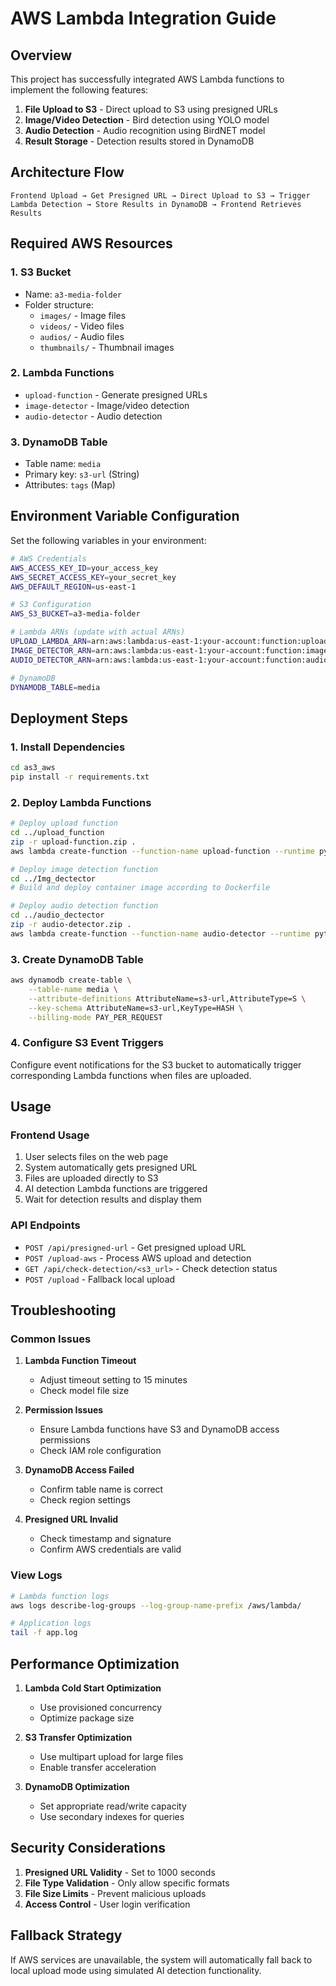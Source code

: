 # AWS Lambda Integration Guide

## Overview

This project has successfully integrated AWS Lambda functions to implement the following features:

1. **File Upload to S3** - Direct upload to S3 using presigned URLs
2. **Image/Video Detection** - Bird detection using YOLO model
3. **Audio Detection** - Audio recognition using BirdNET model
4. **Result Storage** - Detection results stored in DynamoDB

## Architecture Flow

```
Frontend Upload → Get Presigned URL → Direct Upload to S3 → Trigger Lambda Detection → Store Results in DynamoDB → Frontend Retrieves Results
```

## Required AWS Resources

### 1. S3 Bucket
- Name: `a3-media-folder`
- Folder structure:
  - `images/` - Image files
  - `videos/` - Video files  
  - `audios/` - Audio files
  - `thumbnails/` - Thumbnail images

### 2. Lambda Functions
- `upload-function` - Generate presigned URLs
- `image-detector` - Image/video detection
- `audio-detector` - Audio detection

### 3. DynamoDB Table
- Table name: `media`
- Primary key: `s3-url` (String)
- Attributes: `tags` (Map)

## Environment Variable Configuration

Set the following variables in your environment:

```bash
# AWS Credentials
AWS_ACCESS_KEY_ID=your_access_key
AWS_SECRET_ACCESS_KEY=your_secret_key
AWS_DEFAULT_REGION=us-east-1

# S3 Configuration
AWS_S3_BUCKET=a3-media-folder

# Lambda ARNs (update with actual ARNs)
UPLOAD_LAMBDA_ARN=arn:aws:lambda:us-east-1:your-account:function:upload-function
IMAGE_DETECTOR_ARN=arn:aws:lambda:us-east-1:your-account:function:image-detector  
AUDIO_DETECTOR_ARN=arn:aws:lambda:us-east-1:your-account:function:audio-detector

# DynamoDB
DYNAMODB_TABLE=media
```

## Deployment Steps

### 1. Install Dependencies
```bash
cd as3_aws
pip install -r requirements.txt
```

### 2. Deploy Lambda Functions
```bash
# Deploy upload function
cd ../upload_function
zip -r upload-function.zip .
aws lambda create-function --function-name upload-function --runtime python3.9 --role arn:aws:iam::account:role/lambda-role --handler upload_lambda.lambda_handler --zip-file fileb://upload-function.zip

# Deploy image detection function  
cd ../Img_dectector
# Build and deploy container image according to Dockerfile

# Deploy audio detection function
cd ../audio_dectector  
zip -r audio-detector.zip .
aws lambda create-function --function-name audio-detector --runtime python3.9 --role arn:aws:iam::account:role/lambda-role --handler lambda.handler --zip-file fileb://audio-detector.zip
```

### 3. Create DynamoDB Table
```bash
aws dynamodb create-table \
    --table-name media \
    --attribute-definitions AttributeName=s3-url,AttributeType=S \
    --key-schema AttributeName=s3-url,KeyType=HASH \
    --billing-mode PAY_PER_REQUEST
```

### 4. Configure S3 Event Triggers
Configure event notifications for the S3 bucket to automatically trigger corresponding Lambda functions when files are uploaded.

## Usage

### Frontend Usage
1. User selects files on the web page
2. System automatically gets presigned URL
3. Files are uploaded directly to S3
4. AI detection Lambda functions are triggered
5. Wait for detection results and display them

### API Endpoints
- `POST /api/presigned-url` - Get presigned upload URL
- `POST /upload-aws` - Process AWS upload and detection
- `GET /api/check-detection/<s3_url>` - Check detection status
- `POST /upload` - Fallback local upload

## Troubleshooting

### Common Issues

1. **Lambda Function Timeout**
   - Adjust timeout setting to 15 minutes
   - Check model file size

2. **Permission Issues**
   - Ensure Lambda functions have S3 and DynamoDB access permissions
   - Check IAM role configuration

3. **DynamoDB Access Failed**
   - Confirm table name is correct
   - Check region settings

4. **Presigned URL Invalid**
   - Check timestamp and signature
   - Confirm AWS credentials are valid

### View Logs
```bash
# Lambda function logs
aws logs describe-log-groups --log-group-name-prefix /aws/lambda/

# Application logs
tail -f app.log
```

## Performance Optimization

1. **Lambda Cold Start Optimization**
   - Use provisioned concurrency
   - Optimize package size

2. **S3 Transfer Optimization**  
   - Use multipart upload for large files
   - Enable transfer acceleration

3. **DynamoDB Optimization**
   - Set appropriate read/write capacity
   - Use secondary indexes for queries

## Security Considerations

1. **Presigned URL Validity** - Set to 1000 seconds
2. **File Type Validation** - Only allow specific formats
3. **File Size Limits** - Prevent malicious uploads
4. **Access Control** - User login verification

## Fallback Strategy

If AWS services are unavailable, the system will automatically fall back to local upload mode using simulated AI detection functionality. 